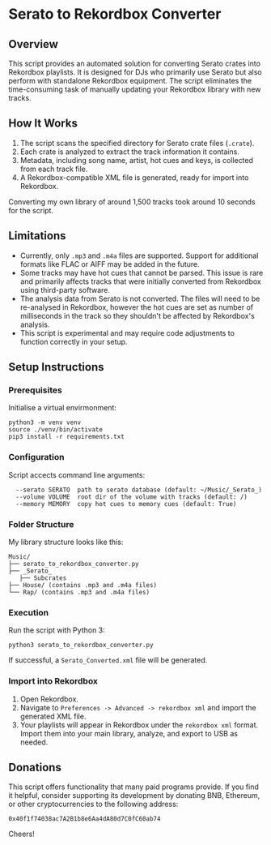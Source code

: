 # Serato to Rekordbox Converter

## Overview

This script provides an automated solution for converting Serato crates into Rekordbox playlists.
It is designed for DJs who primarily use Serato but also perform with standalone Rekordbox
equipment. The script eliminates the time-consuming task of manually updating your Rekordbox
library with new tracks.

## How It Works

1. The script scans the specified directory for Serato crate files (`.crate`).
2. Each crate is analyzed to extract the track information it contains.
3. Metadata, including song name, artist, hot cues and keys, is collected from each track file.
4. A Rekordbox-compatible XML file is generated, ready for import into Rekordbox.

Converting my own library of around 1,500 tracks took around 10 seconds for the script.

## Limitations

- Currently, only `.mp3` and `.m4a` files are supported. Support for additional formats like FLAC
or AIFF may be added in the future.
- Some tracks may have hot cues that cannot be parsed. This issue is rare and primarily affects
tracks that were initially converted from Rekordbox using third-party software.
- The analysis data from Serato is not converted. The files will need to be re-analysed in
Rekordbox, however the hot cues are set as number of milliseconds in the track so they shouldn't
be affected by Rekordbox's analysis.
- This script is experimental and may require code adjustments to function correctly in your setup.

## Setup Instructions

### Prerequisites

Initialise a virtual envirmonment:
```
python3 -m venv venv
source ./venv/bin/activate
pip3 install -r requirements.txt
```

### Configuration

Script accects command line arguments:
```
  --serato SERATO  path to serato database (default: ~/Music/_Serato_)
  --volume VOLUME  root dir of the volume with tracks (default: /)
  --memory MEMORY  copy hot cues to memory cues (default: True)
```

### Folder Structure

My library structure looks like this:

```
Music/
├── serato_to_rekordbox_converter.py
├── _Serato_
   ├── Subcrates
├── House/ (contains .mp3 and .m4a files)
└── Rap/ (contains .mp3 and .m4a files)
```

### Execution

Run the script with Python 3:

```python3 serato_to_rekordbox_converter.py```

If successful, a `Serato_Converted.xml` file will be generated.

### Import into Rekordbox

1. Open Rekordbox.
2. Navigate to `Preferences -> Advanced -> rekordbox xml` and import the generated XML file.
3. Your playlists will appear in Rekordbox under the `rekordbox xml` format. Import them into
your main library, analyze, and export to USB as needed.

## Donations

This script offers functionality that many paid programs provide. If you find it helpful, consider supporting its development by donating BNB, Ethereum, or other cryptocurrencies to the following address:

```0x40f1f74038ac7A2B1b8e6Aa4dA80d7C0fC60ab74```

Cheers!
